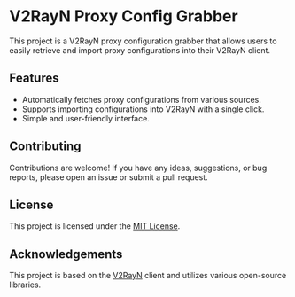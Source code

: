 # V2RayN Proxy Config Grabber

This project is a V2RayN proxy configuration grabber that allows users to easily retrieve and import proxy configurations into their V2RayN client.

## Features

- Automatically fetches proxy configurations from various sources.
- Supports importing configurations into V2RayN with a single click.
- Simple and user-friendly interface.



## Contributing

Contributions are welcome! If you have any ideas, suggestions, or bug reports, please open an issue or submit a pull request.

## License

This project is licensed under the [MIT License](https://github.com/vexsx/v2rayN-Proxy-config-grabber/blob/main/LICENSE).

## Acknowledgements

This project is based on the [V2RayN](https://github.com/2dust/v2rayN) client and utilizes various open-source libraries.